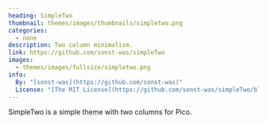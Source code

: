 ```yaml
---
heading: SimpleTwo
thumbnail: themes/images/thumbnails/simpletwo.png
categories:
  - none
description: Two column minimalism.
link: https://github.com/sonst-was/simpleTwo
images:
  - themes/images/fullsize/simpletwo.png
info:
  By: "[sonst-was](https://github.com/sonst-was)"
  License: "[The MIT License](https://github.com/sonst-was/simpleTwo/blob/master/LICENSE)"
---
```


SimpleTwo is a simple theme with two columns for Pico.

